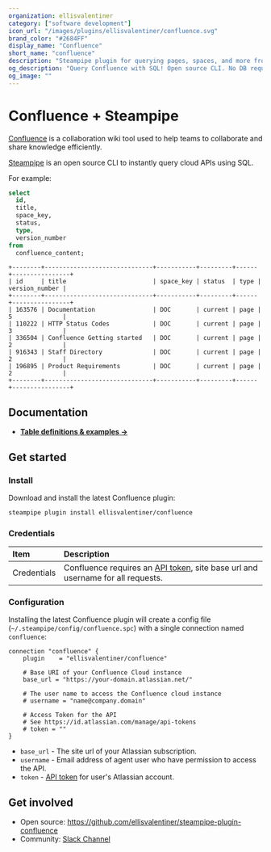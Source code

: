 ```yaml
---
organization: ellisvalentiner
category: ["software development"]
icon_url: "/images/plugins/ellisvalentiner/confluence.svg"
brand_color: "#2684FF"
display_name: "Confluence"
short_name: "confluence"
description: "Steampipe plugin for querying pages, spaces, and more from Confluence."
og_description: "Query Confluence with SQL! Open source CLI. No DB required."
og_image: ""
---
```


# Confluence + Steampipe

[Confluence](https://www.atlassian.com/software/confluence) is a collaboration wiki tool used to help teams to collaborate and share knowledge efficiently.

[Steampipe](https://steampipe.io) is an open source CLI to instantly query cloud APIs using SQL.

For example:

```sql
select
  id,
  title,
  space_key,
  status,
  type,
  version_number
from
  confluence_content;
```

```
+--------+------------------------------+-----------+---------+------+----------------+
| id     | title                        | space_key | status  | type | version_number |
+--------+------------------------------+-----------+---------+------+----------------+
| 163576 | Documentation                | DOC       | current | page | 5              |
| 110222 | HTTP Status Codes            | DOC       | current | page | 3              |
| 336504 | Confluence Getting started   | DOC       | current | page | 2              |
| 916343 | Staff Directory              | DOC       | current | page | 2              |
| 196895 | Product Requirements         | DOC       | current | page | 2              |
+--------+------------------------------+-----------+---------+------+----------------+
```

## Documentation

- **[Table definitions & examples →](https://hub.steampipe.io/plugins/ellisvalentiner/confluence/tables)**

## Get started

### Install

Download and install the latest Confluence plugin:

```bash
steampipe plugin install ellisvalentiner/confluence
```

### Credentials

| Item        | Description                                                                                                                            |
| :---------- | :------------------------------------------------------------------------------------------------------------------------------------- |
| Credentials | Confluence requires an [API token](https://id.atlassian.com/manage-profile/security/api-tokens), site base url and username for all requests. |

### Configuration

Installing the latest Confluence plugin will create a config file (`~/.steampipe/config/confluence.spc`) with a single connection named `confluence`:

```hcl
connection "confluence" {
    plugin    = "ellisvalentiner/confluence"

    # Base URI of your Confluence Cloud instance
    base_url = "https://your-domain.atlassian.net/"

    # The user name to access the Confluence cloud instance
    # username = "name@company.domain"

    # Access Token for the API
    # See https://id.atlassian.com/manage/api-tokens
    # token = ""
}
```

- `base_url` - The site url of your Atlassian subscription.
- `username` - Email address of agent user who have permission to access the API.
- `token` - [API token](https://id.atlassian.com/manage-profile/security/api-tokens) for user's Atlassian account.

## Get involved

- Open source: https://github.com/ellisvalentiner/steampipe-plugin-confluence
- Community: [Slack Channel](https://join.slack.com/t/steampipe/shared_invite/zt-oij778tv-lYyRTWOTMQYBVAbtPSWs3g)
